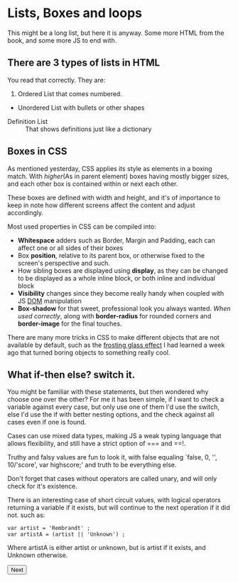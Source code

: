 # Lists, Boxes and loops

This might be a long list, but here it is anyway. Some more HTML from the book, and some more JS to end with.

## There are 3 types of lists in HTML
You read that correctly. They are:
1. Ordered List that comes numbered.
* Unordered List with bullets or other shapes
<dl><dt>Definition List</dt><dd>That shows definitions just like a dictionary</dd></dl>

## Boxes in CSS

As mentioned yesterday, CSS applies its style as elements in a boxing match. With *higher*(As in parent element) boxes having mostly bigger sizes, and each other box is contained within or next each other.

These boxes are defined with width and height, and it's of importance to keep in note how different screens affect the content and adjust accordingly.

Most used properties in CSS can be compiled into: 
* **Whitespace** adders such as Border, Margin and Padding, each can affect one or all sides of their boxes
* Box **position**, relative to its parent box, or otherwise fixed to the screen's perspective and such.
* How sibling boxes are displayed using **display**, as they can be changed to be displayed as a whole inline block, or both inline and individual block
* **Visibility** changes since they become really handy when coupled with JS [DOM](https://www.w3schools.com/js/js_htmldom.asp) manipulation 
* **Box-shadow** for that sweet, professional look you always wanted. *When used correctly*, along with **border-radius** for rounded corners and **border-image** for the final touches.

There are many more tricks in CSS to make different objects that are not available by default, such as the [frosting glass effect](https://css-tricks.com/frosting-glass-css-filters/) I had learned a week ago that turned boring objects to something really cool.

## What if-then else? switch it.

You might be familiar with these statements, but then wondered why choose one over the other? For me it has been simple, if I want to check a variable against every case, but only use one of them I'd use the switch, else I'd use the if with better nesting options, and the check against all cases even if one is found.

Cases can use mixed data types, making JS a weak typing language that allows flexibility, and still have a strict option of === and ==!. 

Truthy and falsy values are fun to look it, with false equaling `false, 0, '', 10/'score', var highscore;' and truth to be everything else.

Don't forget that cases without operators are called unary, and will only check for it's existence.

There is an interesting case of short circuit values, with logical operators returning a variable if it exists, but will continue to the next operation if it did not. such as:
```
var artist = 'Rembrandt' ;
var artistA = (artist || 'Unknown') ;
```
Where artistA is either artist or unknown, but is artist if it exists, and Unknown otherwise.

<button name="button" onclick="https://abukhalil95.github.io/reading-notes/class-04">Next</button>
